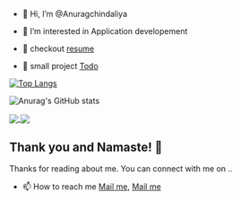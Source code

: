- 👋 Hi, I’m @Anuragchindaliya
- 👀 I’m interested in Application developement


- 📄 checkout [resume](https://anurag-cv.web.app/)
- 📅 small project [Todo](https://anuragchindaliya.github.io/todo/)

[![Top Langs](https://github-readme-stats.vercel.app/api/top-langs/?username=anuragchindaliya&layout=compact)](https://github.com/anuragchindaliya/github-readme-stats) 

![Anurag's GitHub stats](https://github-readme-stats.vercel.app/api?username=anuragchindaliya&show_icons=true&theme=dark)


<a href="https://github.com/anuragchindaliya/github-readme-stats">
  <img align="center" src="https://github-readme-stats.vercel.app/api/pin/?username=anuragchindaliya&repo=weather" />
</a>
<a href="https://github.com/anuragchindaliya/convoychat">
  <img align="center" src="https://github-readme-stats.vercel.app/api/pin/?username=anuragchindaliya&repo=avatar" />
</a>
<!--[![willianrod's wakatime stats](https://github-readme-stats.vercel.app/api/wakatime?username=willianrod)](https://github.com/anurag/github-readme-stats)-->

 ## Thank you and Namaste! 🙏
Thanks for reading about me. You can connect with me on ..
- 📫 How to reach me [Mail me](mailto:anuragwebpoint@gmail.com), [Mail me](mailto:ak1148383@gmail.com)
 
 <!--![Quote](https://github-readme-quotes.herokuapp.com/quote?animation=grow_out_in)-->



<!---
Anuragchindaliya/Anuragchindaliya is a ✨ special ✨ repository because its `README.md` (this file) appears on your GitHub profile.
You can click the Preview link to take a look at your changes.
--->
